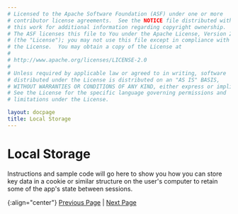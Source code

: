 ```yaml
---
# Licensed to the Apache Software Foundation (ASF) under one or more
# contributor license agreements.  See the NOTICE file distributed with
# this work for additional information regarding copyright ownership.
# The ASF licenses this file to You under the Apache License, Version 2.0
# (the "License"); you may not use this file except in compliance with
# the License.  You may obtain a copy of the License at
# 
# http://www.apache.org/licenses/LICENSE-2.0
# 
# Unless required by applicable law or agreed to in writing, software
# distributed under the License is distributed on an "AS IS" BASIS,
# WITHOUT WARRANTIES OR CONDITIONS OF ANY KIND, either express or implied.
# See the License for the specific language governing permissions and
# limitations under the License.

layout: docpage
title: Local Storage
---
```


# Local Storage

Instructions and sample code will go here to show you how you can store key data in a cookie or similar structure on the user's computer to retain some of the app's state between sessions.


{:align="center"}
[Previous Page](create-an-application/application-tutorial/filters.html) \| [Next Page](create-an-application/application-tutorial/routing.html)

